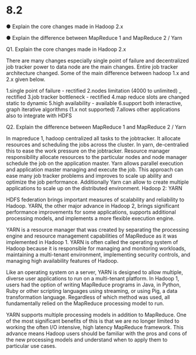 # 8.2



● Explain the core changes made in Hadoop 2.x

● Explain the difference between MapReduce 1 and MapReduce 2 / Yarn


Q1. Explain the core changes made in Hadoop 2.x


There are many changes especially single point of failure and decentralized job tracker power to data node are the main changes. Entire job tracker architecture changed. Some of the main difference between hadoop 1.x and 2.x given below.

1.single point of failure - rectified
2.nodes limitation (4000 to unlimited) _ rectified
3.job tracker bottleneck - rectified
4.map reduce slots are changed static to dynamic 
5.high availability - available
6.support both interactive, graph iterative algorithms (1.x not supported)
7.allows other applications also to integrate with HDFS

Q2. Explain the difference between MapReduce 1 and MapReduce 2 / Yarn

In mapreduce 1, hadoop centralized all tasks to the jobtracker. It allocate resources and scheduling the jobs across the cluster. In yarn, de-centralied this to ease the work pressure on the jobtracker. Resource manager responsibility allocate resources to the particular nodes and node manager schedule the job on the application master. Yarn allows parallel execution and application master managing and execute the job. This approach can ease many job tracker problems and improves to scale up ability and optimize the job performance. Additionally Yarn can allow to create multiple applications to scale up on the distributed environment.
Hadoop 2: YARN

HDFS federation brings important measures of scalability and reliability to Hadoop. YARN, the other major advance in Hadoop 2, brings significant performance improvements for some applications, supports additional processing models, and implements a more flexible execution engine.

YARN is a resource manager that was created by separating the processing engine and resource management capabilities of MapReduce as it was implemented in Hadoop 1. YARN is often called the operating system of Hadoop because it is responsible for managing and monitoring workloads, maintaining a multi-tenant environment, implementing security controls, and managing high availability features of Hadoop. 

Like an operating system on a server, YARN is designed to allow multiple, diverse user applications to run on a multi-tenant platform. In Hadoop 1, users had the option of writing MapReduce programs in Java, in Python, Ruby or other scripting languages using streaming, or using Pig, a data transformation language. Regardless of which method was used, all fundamentally relied on the MapReduce processing model to run.

YARN supports multiple processing models in addition to MapReduce. One of the most significant benefits of this is that we are no longer limited to working the often I/O intensive, high latency MapReduce framework. This advance means Hadoop users should be familiar with the pros and cons of the new processing models and understand when to apply them to particular use cases.

